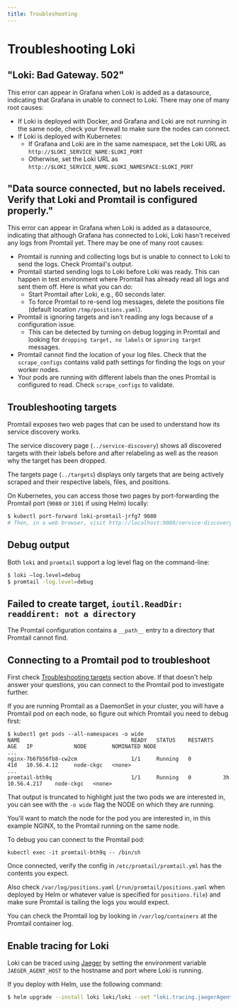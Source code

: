 ```yaml
---
title: Troubleshooting
---
```

# Troubleshooting Loki

## "Loki: Bad Gateway. 502"

This error can appear in Grafana when Loki is added as a
datasource, indicating that Grafana in unable to connect to Loki. There may
one of many root causes:

- If Loki is deployed with Docker, and Grafana and Loki are not running in the
  same node, check your firewall to make sure the nodes can connect.
- If Loki is deployed with Kubernetes:
    - If Grafana and Loki are in the same namespace, set the Loki URL as
      `http://$LOKI_SERVICE_NAME:$LOKI_PORT`
    - Otherwise, set the Loki URL as
      `http://$LOKI_SERVICE_NAME.$LOKI_NAMESPACE:$LOKI_PORT`

## "Data source connected, but no labels received. Verify that Loki and Promtail is configured properly."

This error can appear in Grafana when Loki is added as a datasource, indicating
that although Grafana has connected to Loki, Loki hasn't received any logs from
Promtail yet. There may be one of many root causes:

- Promtail is running and collecting logs but is unable to connect to Loki to
  send the logs. Check Promtail's output.
- Promtail started sending logs to Loki before Loki was ready. This can
  happen in test environment where Promtail has already read all logs and sent
  them off. Here is what you can do:
    - Start Promtail after Loki, e.g., 60 seconds later.
    - To force Promtail to re-send log messages, delete the positions file
      (default location `/tmp/positions.yaml`).
- Promtail is ignoring targets and isn't reading any logs because of a
  configuration issue.
    - This can be detected by turning on debug logging in Promtail and looking
      for `dropping target, no labels` or `ignoring target` messages.
- Promtail cannot find the location of your log files. Check that the
  `scrape_configs` contains valid path settings for finding the logs on your
  worker nodes.
- Your pods are running with different labels than the ones Promtail is
  configured to read. Check `scrape_configs` to validate.

## Troubleshooting targets

Promtail exposes two web pages that can be used to understand how its service
discovery works.

The service discovery page (`../service-discovery`) shows all
discovered targets with their labels before and after relabeling as well as
the reason why the target has been dropped.

The targets page (`../targets`) displays only targets that are being actively
scraped and their respective labels, files, and positions.

On Kubernetes, you can access those two pages by port-forwarding the Promtail
port (`9080` or `3101` if using Helm) locally:

```bash
$ kubectl port-forward loki-promtail-jrfg7 9080
# Then, in a web browser, visit http://localhost:9080/service-discovery
```

## Debug output

Both `loki` and `promtail` support a log level flag on the command-line:

```bash
$ loki —log.level=debug
$ promtail -log.level=debug
```

## Failed to create target, `ioutil.ReadDir: readdirent: not a directory`

The Promtail configuration contains a `__path__` entry to a directory that
Promtail cannot find.

## Connecting to a Promtail pod to troubleshoot

First check [Troubleshooting targets](#troubleshooting-targets) section above.
If that doesn't help answer your questions, you can connect to the Promtail pod
to investigate further.

If you are running Promtail as a DaemonSet in your cluster, you will have a
Promtail pod on each node, so figure out which Promtail you need to debug first:


```shell
$ kubectl get pods --all-namespaces -o wide
NAME                                   READY   STATUS    RESTARTS   AGE   IP             NODE        NOMINATED NODE
...
nginx-7b6fb56fb8-cw2cm                 1/1     Running   0          41d   10.56.4.12     node-ckgc   <none>
...
promtail-bth9q                         1/1     Running   0          3h    10.56.4.217    node-ckgc   <none>
```

That output is truncated to highlight just the two pods we are interested in,
you can see with the `-o wide` flag the NODE on which they are running.

You'll want to match the node for the pod you are interested in, in this example
NGINX, to the Promtail running on the same node.

To debug you can connect to the Promtail pod:

```shell
kubectl exec -it promtail-bth9q -- /bin/sh
```

Once connected, verify the config in `/etc/promtail/promtail.yml` has the
contents you expect.

Also check `/var/log/positions.yaml` (`/run/promtail/positions.yaml` when
deployed by Helm or whatever value is specified for `positions.file`) and make
sure Promtail is tailing the logs you would expect.

You can check the Promtail log by looking in `/var/log/containers` at the
Promtail container log.

## Enable tracing for Loki

Loki can be traced using [Jaeger](https://www.jaegertracing.io/) by setting
the environment variable `JAEGER_AGENT_HOST` to the hostname and port where
Loki is running.

If you deploy with Helm, use the following command:

```bash
$ helm upgrade --install loki loki/loki --set "loki.tracing.jaegerAgentHost=YOUR_JAEGER_AGENT_HOST"
```
